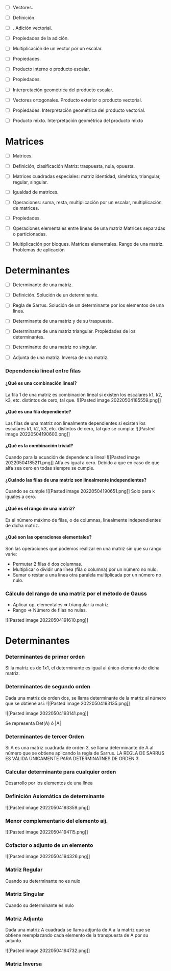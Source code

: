 - [ ] Vectores.
- [ ]  Definición
- [ ] . Adición vectorial. 
- [ ] Propiedades de la adición. 
- [ ] Multiplicación de un vector por un escalar.
- [ ]  Propiedades. 
- [ ] Producto interno o producto escalar. 
- [ ] Propiedades. 
- [ ] Interpretación geométrica del producto escalar. 
- [ ] Vectores ortogonales. Producto exterior o producto vectorial.
- [ ]  Propiedades. Interpretación geométrica del producto vectorial. 
- [ ] Producto mixto. Interpretación geométrica del producto mixto





# Matrices

- [ ] Matrices. 
- [ ] Definición, clasificación Matriz: traspuesta, nula, opuesta. 
- [ ] Matrices cuadradas especiales: matriz identidad, simétrica, triangular, regular, singular.
- [ ]  Igualdad de matrices. 
- [ ] Operaciones: suma, resta, multiplicación por un escalar, multiplicación de matrices. 
- [ ] Propiedades. 
- [ ] Operaciones elementales entre líneas de una matriz Matrices separadas o particionadas.
- [ ]  Multiplicación por bloques. Matrices elementales. Rango de una matriz. Problemas de aplicación



# Determinantes
- [ ] Determinante de una matriz.
- [ ]  Definición. Solución de un determinante. 
- [ ] Regla de Sarrus. Solución de un determinante por los elementos de una línea. 
- [ ] Determinante de una matriz y de su traspuesta.
- [ ]  Determinante de una matriz triangular. Propiedades de los determinantes. 
- [ ] Determinante de una matriz no singular. 
- [ ] Adjunta de una matriz. Inversa de una matriz.






### Dependencia lineal entre filas 
#### ¿Qué es una combinación lineal?
La fila 1 de una matriz es combinación lineal si existen los escalares k1, k2, k3, etc. distintos de cero, tal que. 
![[Pasted image 20220504185559.png]]


#### ¿Qué es una fila dependiente?
Las filas de una matriz son linealmente dependientes si existen los escalares k1, k2, k3, etc. distintos de cero, tal que se cumpla: 
![[Pasted image 20220504190600.png]]



#### ¿Qué es la combinación trivial?
Cuando para la ecuación de dependencia lineal 
![[Pasted image 20220504185211.png]]
Alfa es igual a cero. Debido a que en caso de que alfa sea cero en todas siempre se cumple.



#### ¿Cuándo las filas de una matriz son linealmente independientes?
Cuando se cumple 
![[Pasted image 20220504190651.png]]
Solo para k iguales a cero. 



#### ¿Qué es el rango de una matriz?
Es el número máximo de filas, o de columnas, linealmente independientes de dicha matriz. 


#### ¿Qué son las operaciones elementales?
Son las operaciones que podemos realizar en una matriz sin que su rango varíe:
+ Permutar 2 filas ó dos columnas.
+ Multiplicar o dividir una línea (fila o columna) por un número no nulo.
+ Sumar o restar a una línea  otra paralela multiplicada por un número no nulo. 




### Cálculo del rango de una matriz por el método de Gauss
+ Aplicar op. elementales => triangular la matriz
+ Rango => Número de filas no nulas.

![[Pasted image 20220504191610.png]]





# Determinantes 


### Determinantes de primer orden 
Si la matriz es de 1x1, el determinante es igual al único elemento de dicha matriz. 




### Determinantes de segundo orden 
Dada una matriz de orden dos, se llama determinante de la matriz al número que se obtiene así: 
![[Pasted image 20220504193135.png]]

![[Pasted image 20220504193141.png]]

Se representa Det(A) ó |A|



### Determinantes de tercer Orden 
Si A es una matriz cuadrada de orden 3, se llama determinante de A al número que se obtiene aplicando la regla de Sarrus. LA REGLA DE SARRUS ES VÁLIDA ÚNICAMENTE PARA DETERMINATNES DE ORDEN 3. 



### Calcular determinante para cualquier orden 
Desarrollo por los elementos de una línea 


### Definición Axiomática de determinante

![[Pasted image 20220504193359.png]]



### Menor complementario del elemento aij.
![[Pasted image 20220504194115.png]]


### Cofactor o adjunto de un elemento 
![[Pasted image 20220504194326.png]]



### Matriz Regular 
Cuando su determinante no es nulo


### Matriz Singular 
Cuando su determinante es nulo



### Matriz Adjunta 

Dada una matriz A cuadrada se llama adjunta de A a la matriz que se obtiene reemplazando cada elemento de la transpuesta de A por su adjunto. 

![[Pasted image 20220504194732.png]]



### Matriz Inversa 




